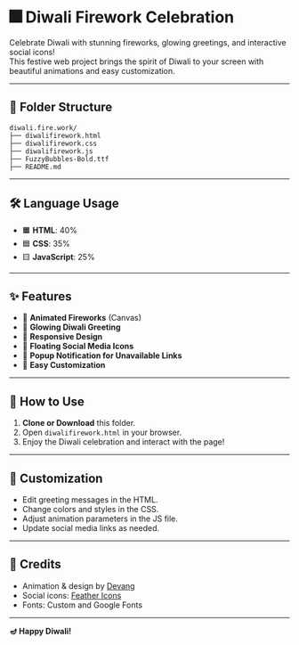 # 🎆 Diwali Firework Celebration

Celebrate Diwali with stunning fireworks, glowing greetings, and interactive social icons!  
This festive web project brings the spirit of Diwali to your screen with beautiful animations and easy customization.

---

## 📁 Folder Structure

```
diwali.fire.work/
├── diwalifirework.html
├── diwalifirework.css
├── diwalifirework.js
├── FuzzyBubbles-Bold.ttf
├── README.md
```

---

## 🛠️ Language Usage

- 🟧 **HTML**: 40%  
- 🟦 **CSS**: 35%  
- 🟨 **JavaScript**: 25%  

---

## ✨ Features

- 🎇 **Animated Fireworks** (Canvas)
- 🌟 **Glowing Diwali Greeting**
- 📱 **Responsive Design**
- 🔗 **Floating Social Media Icons**
- 🚨 **Popup Notification for Unavailable Links**
- 📝 **Easy Customization**

---

## 🚀 How to Use

1. **Clone or Download** this folder.
2. Open `diwalifirework.html` in your browser.
3. Enjoy the Diwali celebration and interact with the page!

---

## 🎨 Customization

- Edit greeting messages in the HTML.
- Change colors and styles in the CSS.
- Adjust animation parameters in the JS file.
- Update social media links as needed.

---

## 🙏 Credits

- Animation & design by [Devang](https://github.com/Devangdaksh)
- Social icons: [Feather Icons](https://feathericons.com/)
- Fonts: Custom and Google Fonts

---

**🪔 Happy Diwali!**
